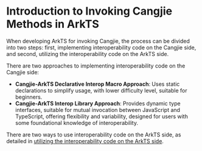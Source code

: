 # Introduction to Invoking Cangjie Methods in ArkTS

When developing ArkTS for invoking Cangjie, the process can be divided into two steps: first, implementing interoperability code on the Cangjie side, and second, utilizing the interoperability code on the ArkTS side.

There are two approaches to implementing interoperability code on the Cangjie side:

- **Cangjie-ArkTS Declarative Interop Macro Approach**: Uses static declarations to simplify usage, with lower difficulty level, suitable for beginners.
- **Cangjie-ArkTS Interop Library Approach**: Provides dynamic type interfaces, suitable for mutual invocation between JavaScript and TypeScript, offering flexibility and variability, designed for users with some foundational knowledge of interoperability.

There are two ways to use interoperability code on the ArkTS side, as detailed in [utilizing the interoperability code on the ArkTS side](./arkts_import_cangjie.md).